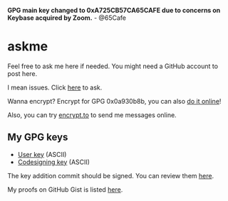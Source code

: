 **GPG main key changed to 0xA725CB57CA65CAFE due to concerns on Keybase acquired by Zoom.** - @65Cafe

# askme
Feel free to ask me here if needed. You might need a GitHub account to post here.

I mean issues. Click [here](https://github.com/outloudvi/askme/issues/new) to ask.

Wanna encrypt? Encrypt for GPG 0x0a930b8b, you can also [do it online](https://keybase.io/encrypt#outloudvi)!

Also, you can try [encrypt.to](https://encrypt.to/0xA725CB57CA65CAFE) to send me messages online.

## My GPG keys
* [User key](https://github.com/outloudvi/askme/blob/master/pubkey.asc) (ASCII)
* [Codesigning key](https://github.com/outloudvi/askme/blob/master/codesigning.asc) (ASCII)

The key addition commit should be signed. You can review them [here](https://github.com/outloudvi/askme/commits/master).

My proofs on GitHub Gist is listed [here](https://gist.github.com/outloudvi/62995c3c1bbac1c96b29d0c5409f33db).
